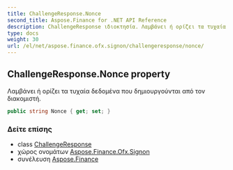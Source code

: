 ```yaml
---
title: ChallengeResponse.Nonce
second_title: Aspose.Finance for .NET API Reference
description: ChallengeResponse ιδιοκτησία. Λαμβάνει ή ορίζει τα τυχαία δεδομένα που δημιουργούνται από τον διακομιστή.
type: docs
weight: 30
url: /el/net/aspose.finance.ofx.signon/challengeresponse/nonce/
---
```

## ChallengeResponse.Nonce property

Λαμβάνει ή ορίζει τα τυχαία δεδομένα που δημιουργούνται από τον διακομιστή.

```csharp
public string Nonce { get; set; }
```

### Δείτε επίσης

* class [ChallengeResponse](../)
* χώρος ονομάτων [Aspose.Finance.Ofx.Signon](../../challengeresponse/)
* συνέλευση [Aspose.Finance](../../../)


